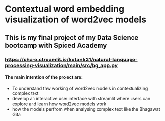 # Contextual word embedding visualization of word2vec models

## This is my final project of my Data Science bootcamp with Spiced Academy

### https://share.streamlit.io/ketank21/natural-language-processing-visualization/main/src/bg_app.py ###

#### **The main intention of the project are:**
- To understand thw working of word2vec models in contextualizing complex text
- develop an interactive user interface with streamlit where users can explore and learn how   word2vec models work
- how the models perfrom when analysing complex text like the Bhagawat Gita
####



